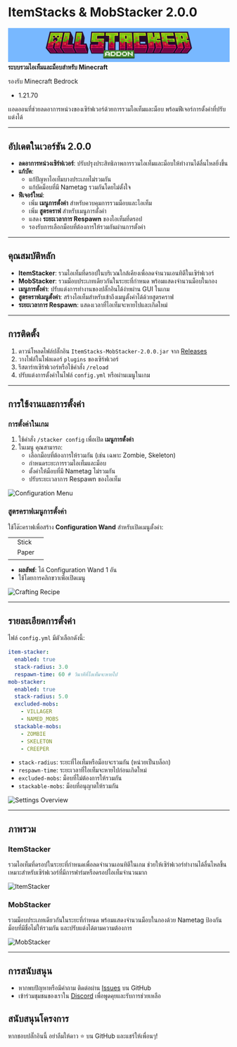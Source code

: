 # ItemStacks & MobStacker 2.0.0

![Plugin Banner](https://github.com/PUKAN223/AllStacker-Addons/blob/2.0.0-release/resource/banner.png?raw=true)  
**ระบบรวมไอเท็มและม็อบสำหรับ Minecraft**  

รองรับ Minecraft Bedrock
  - 1.21.70

เเอดออนที่ช่วยลดอาการหน่วงของเซิร์ฟเวอร์ด้วยการรวมไอเท็มและม็อบ พร้อมฟีเจอร์การตั้งค่าที่ปรับแต่งได้

---

## อัปเดตในเวอร์ชัน 2.0.0
- **ลดอาการหน่วงเซิร์ฟเวอร์**: ปรับปรุงประสิทธิภาพการรวมไอเท็มและม็อบให้ทำงานได้ลื่นไหลยิ่งขึ้น
- **แก้บัค**:
  - แก้ปัญหาไอเท็มบางประเภทไม่รวมกัน
  - แก้บัคม็อบที่มี Nametag รวมกันโดยไม่ตั้งใจ
- **ฟีเจอร์ใหม่**:
  - เพิ่ม **เมนูการตั้งค่า** สำหรับควบคุมการรวมม็อบและไอเท็ม
  - เพิ่ม **สูตรคราฟ** สำหรับเมนูการตั้งค่า
  - แสดง **ระยะเวลาการ Respawn** ของไอเท็มที่ดรอป
  - รองรับการเลือกม็อบที่ต้องการให้รวมกันผ่านการตั้งค่า

---

## คุณสมบัติหลัก
- **ItemStacker**: รวมไอเท็มที่ดรอปในบริเวณใกล้เคียงเพื่อลดจำนวนเอนทิตีในเซิร์ฟเวอร์
- **MobStacker**: รวมม็อบประเภทเดียวกันในระยะที่กำหนด พร้อมแสดงจำนวนม็อบในกอง
- **เมนูการตั้งค่า**: ปรับแต่งการทำงานของปลั๊กอินได้ง่ายผ่าน GUI ในเกม
- **สูตรคราฟเมนูตั้งค่า**: สร้างไอเท็มสำหรับเข้าถึงเมนูตั้งค่าได้ด้วยสูตรคราฟ
- **ระยะเวลาการ Respawn**: แสดงเวลาที่ไอเท็มจะหายไปและเกิดใหม่

---

## การติดตั้ง
1. ดาวน์โหลดไฟล์ปลั๊กอิน `ItemStacks-MobStacker-2.0.0.jar` จาก [Releases](#)
2. วางไฟล์ในโฟลเดอร์ `plugins` ของเซิร์ฟเวอร์
3. รีสตาร์ทเซิร์ฟเวอร์หรือใช้คำสั่ง `/reload`
4. ปรับแต่งการตั้งค่าในไฟล์ `config.yml` หรือผ่านเมนูในเกม

---

## การใช้งานและการตั้งค่า
### การตั้งค่าในเกม
1. ใช้คำสั่ง `/stacker config` เพื่อเปิด **เมนูการตั้งค่า**
2. ในเมนู คุณสามารถ:
   - เลือกม็อบที่ต้องการให้รวมกัน (เช่น เฉพาะ Zombie, Skeleton)
   - กำหนดระยะการรวมไอเท็มและม็อบ
   - ตั้งค่าให้ม็อบที่มี Nametag ไม่รวมกัน
   - ปรับระยะเวลาการ Respawn ของไอเท็ม

![Configuration Menu](https://via.placeholder.com/600x300.png?text=Configuration+Menu)

### สูตรคราฟเมนูการตั้งค่า
ใช้โต๊ะคราฟเพื่อสร้าง **Configuration Wand** สำหรับเปิดเมนูตั้งค่า:

|   |   |   |
|---|---|---|
|   | Stick |   |
|   | Paper |   |
|   |   |   |

- **ผลลัพธ์**: ได้ Configuration Wand 1 อัน
- ใช้โดยการคลิกขวาเพื่อเปิดเมนู

![Crafting Recipe](https://via.placeholder.com/400x200.png?text=Crafting+Recipe)

---

## รายละเอียดการตั้งค่า
ไฟล์ `config.yml` มีตัวเลือกดังนี้:
```yaml
item-stacker:
  enabled: true
  stack-radius: 3.0
  respawn-time: 60 # วินาทีที่ไอเท็มจะหายไป
mob-stacker:
  enabled: true
  stack-radius: 5.0
  excluded-mobs:
    - VILLAGER
    - NAMED_MOBS
  stackable-mobs:
    - ZOMBIE
    - SKELETON
    - CREEPER
```
- `stack-radius`: ระยะที่ไอเท็มหรือม็อบจะรวมกัน (หน่วยเป็นบล็อก)
- `respawn-time`: ระยะเวลาที่ไอเท็มจะหายไปก่อนเกิดใหม่
- `excluded-mobs`: ม็อบที่ไม่ต้องการให้รวมกัน
- `stackable-mobs`: ม็อบที่อนุญาตให้รวมกัน

![Settings Overview](https://via.placeholder.com/600x300.png?text=Settings+Overview)

---

## ภาพรวม
### ItemStacker
รวมไอเท็มที่ดรอปในระยะที่กำหนดเพื่อลดจำนวนเอนทิตีในเกม ช่วยให้เซิร์ฟเวอร์ทำงานได้ลื่นไหลขึ้น เหมาะสำหรับเซิร์ฟเวอร์ที่มีการฟาร์มหรือดรอปไอเท็มจำนวนมาก

![ItemStacker](https://via.placeholder.com/600x300.png?text=ItemStacker+In+Action)

### MobStacker
รวมม็อบประเภทเดียวกันในระยะที่กำหนด พร้อมแสดงจำนวนม็อบในกองด้วย Nametag ป้องกันม็อบที่มีชื่อไม่ให้รวมกัน และปรับแต่งได้ตามความต้องการ

![MobStacker](https://via.placeholder.com/600x300.png?text=MobStacker+In+Action)

---

## การสนับสนุน
- หากพบปัญหาหรือมีคำถาม ติดต่อผ่าน [Issues](#) บน GitHub
- เข้าร่วมชุมชนของเราใน [Discord](#) เพื่อพูดคุยและรับการช่วยเหลือ

## สนับสนุนโครงการ
หากชอบปลั๊กอินนี้ อย่าลืมให้ดาว ⭐ บน GitHub และแชร์ให้เพื่อนๆ!
